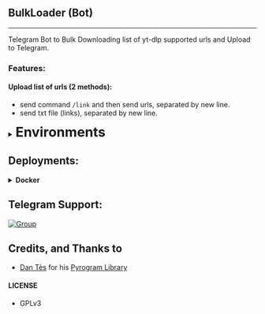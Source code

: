 ## BulkLoader (Bot)

---

Telegram Bot to Bulk Downloading list of yt-dlp supported urls and Upload to Telegram.

### Features:

#### Upload list of urls (2 methods):

- send command `/link` and then send urls, separated by new line.
- send txt file (links), separated by new line.

<details>
<summary>
    <b style="font-size: 27px"> Environments </b>
</summary>
<br>

`API_HASH`: 2dca155e786c7db2d295e5b4ab10783b

`APP_ID`: 23163380

`BOT_TOKEN`: 6282502078:AAGoXMQuk9VpA2GT5XMwhNfMmoEVmj59GQY

`AS_ZIP`: Set this to `true` if you want the bot to upload the files as zipfile. Default to `false`

`BUTTONS`: Set this to `true` if you want the bot to ignore `AS_ZIP` and send a button instead. Default to `false`

</details>

## Deployments:

<details>
<summary>
    <b> Docker </b>
</summary>
<br>

Install Docker

`/bin/bash -c "$(curl -fsSL https://git.io/JDGfm)"`

Refresh User State

`sudo su -l $USER`

Running Docker Server

`docker run -d -e API_HASH=abc -e APP_ID=123 -e BOT_TOKEN="123:abc" -e OWNER_ID=12345678 -e AS_ZIP=false -e BUTTONS=true xgorn/bulkloader:latest`

</details>

## Telegram Support:

[![Group](https://img.shields.io/badge/TG-Group-30302f?style=flat&logo=telegram)](https://t.me/WeebProgrammer)

## Credits, and Thanks to

- [Dan Tès](https://t.me/haskell) for his [Pyrogram Library](https://github.com/pyrogram/pyrogram)

#### LICENSE

- GPLv3

